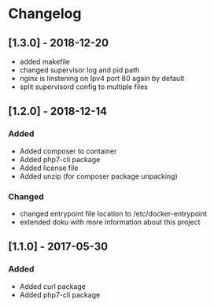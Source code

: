 # Changelog

## [1.3.0] - 2018-12-20
- added makefile
- changed supervisor log and pid path
- nginx is linstening on Ipv4 port 80 again by default
- split supervisord config to multiple files

## [1.2.0] - 2018-12-14
### Added
- Added composer to container
- Added php7-cli package
- Added license file
- Added unzip (for composer package unpacking)

### Changed
- changed entrypoint file location to /etc/docker-entrypoint
- extended doku with more information about this project

## [1.1.0] - 2017-05-30
### Added
- Added curl package
- Added php7-cli package
